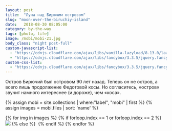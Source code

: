 ```yaml
---
layout: post
title:  "Луна над Бирючим островом"
slug: "moon-over-the-biruchiy-island"
date:   2018-08-30 08:05:00
category: by-the-way
tags: [photo, life]
image: /mobi/mobi-21.jpg
body_class: "night post-full"
custom-javascript-list:
  - "https://cdnjs.cloudflare.com/ajax/libs/vanilla-lazyload/8.13.0/lazyload.min.js"
  - "https://cdnjs.cloudflare.com/ajax/libs/fancybox/3.3.5/jquery.fancybox.min.js"
custom-css-list:
  - "https://cdnjs.cloudflare.com/ajax/libs/fancybox/3.3.5/jquery.fancybox.min.css"
---
```


Остров Бирючий был островом 90 лет назад. 
Теперь он не остров, а всего лишь продолжение Федотовой косы.
Но согласитесь, «остров» звучит намного интереснее (и дороже), чем «коса».
<!--more-->

{% assign mobi = site.collections | where:"label", "mobi"  | first  %}
{% assign images = mobi.files | sort: 'name'  %}

{% for img in images %}
{% if forloop.index == 1 or forloop.index == 2  %}
<img src="/mobi/{{ img.name }}" data-fancybox="gallery" class="full">
{% else %}
<img data-src="/mobi/{{ img.name }}" data-fancybox="gallery" class="full">
{% endif %}
{% endfor %}
